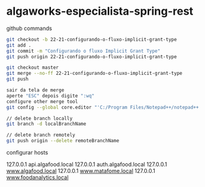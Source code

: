 # algaworks-especialista-spring-rest

github commands

```bash
git checkout -b 22-21-configurando-o-fluxo-implicit-grant-type
git add .
git commit -m "Configurando o fluxo Implicit Grant Type"
git push origin 22-21-configurando-o-fluxo-implicit-grant-type

git checkout master
git merge --no-ff 22-21-configurando-o-fluxo-implicit-grant-type
git push

sair da tela de merge
aperte "ESC" depois digite ":wq"
configure other merge tool
git config --global core.editor "'C:/Program Files/Notepad++/notepad++.exe' -multiInst -notabbar -nosession -noPlugin"

// delete branch locally
git branch -d localBranchName

// delete branch remotely
git push origin --delete remoteBranchName
```

configurar hosts

127.0.0.1       api.algafood.local
127.0.0.1       auth.algafood.local
127.0.0.1       www.algafood.local
127.0.0.1       www.matafome.local
127.0.0.1       www.foodanalytics.local